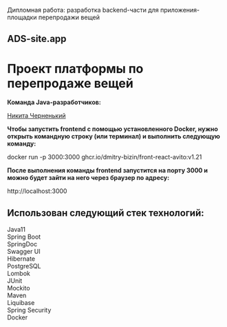 Дипломная работа: разработка backend-части для приложения-площадки перепродажи вещей
## ADS-site.app ##
# Проект платформы по перепродаже вещей #


**Команда Java-разработчиков:**

[Никита Черненький](https://github.com/ChernenkiyNikitych4732 "ChernenkiyNikitych4732")

**Чтобы запустить frontend с помощью установленного Docker, нужно открыть командную строку (или терминал) и выполнить следующую команду:**

docker run -p 3000:3000 ghcr.io/dmitry-bizin/front-react-avito:v1.21

**После выполнения команды frontend запустится на порту 3000 и можно будет зайти на него через браузер по адресу:**

http://localhost:3000


## Использован следующий стек технологий: ##

Java11\
Spring Boot\
SpringDoc\
Swagger UI\
Hibernate\
PostgreSQL\
Lombok\
JUnit\
Mockito\
Maven\
Liquibase\
Spring Security\
Docker